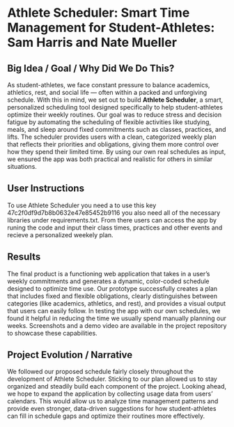 # Athlete Scheduler: Smart Time Management for Student-Athletes: Sam Harris and Nate Mueller

## Big Idea / Goal / Why Did We Do This?

As student-athletes, we face constant pressure to balance academics, athletics, rest, and social life — often within a packed and unforgiving schedule. With this in mind, we set out to build **Athlete Scheduler**, a smart, personalized scheduling tool designed specifically to help student-athletes optimize their weekly routines. Our goal was to reduce stress and decision fatigue by automating the scheduling of flexible activities like studying, meals, and sleep around fixed commitments such as classes, practices, and lifts. The scheduler provides users with a clean, categorized weekly plan that reflects their priorities and obligations, giving them more control over how they spend their limited time. By using our own real schedules as input, we ensured the app was both practical and realistic for others in similar situations.

## User Instructions
To use Athlete Scheduler you need a to use this key 47c2f0df9d7b8b0632e47e85452b9116 you also need all of the necessary libraries under requirements.txt. From there users can access the app by runing the code and input their class times, practices and other events and recieve a personalized weekely plan. 

## Results
The final product is a functioning web application that takes in a user’s weekly commitments and generates a dynamic, color-coded schedule designed to optimize time use. Our prototype successfully creates a plan that includes fixed and flexible obligations, clearly distinguishes between categories (like academics, athletics, and rest), and provides a visual output that users can easily follow. In testing the app with our own schedules, we found it helpful in reducing the time we usually spend manually planning our weeks. Screenshots and a demo video are available in the project repository to showcase these capabilities.

## Project Evolution / Narrative

We followed our proposed schedule fairly closely throughout the development of Athlete Scheduler. Sticking to our plan allowed us to stay organized and steadily build each component of the project. Looking ahead, we hope to expand the application by collecting usage data from users’ calendars. This would allow us to analyze time management patterns and provide even stronger, data-driven suggestions for how student-athletes can fill in schedule gaps and optimize their routines more effectively.

